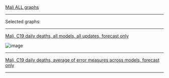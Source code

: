 [Mali ALL graphs](https://github.com/pourmalek/CovidLongitudinalResults/blob/main/results/countries/Mali/graph%2000%20Mali%20ALL%20graphs.pdf)

***

Selected graphs:

***

[Mali, C19 daily deaths, all models, all updates, forecast only](https://github.com/pourmalek/CovidLongitudinalResults/blob/main/results/countries/Mali/graph%2002%20Mali%20ALL%20MODELS%20C19%20daily%20deaths%20all%20updates.pdf)

![image](https://github.com/pourmalek/CovidLongitudinalResults/assets/30849720/18ff5fe4-af3f-4f03-a4dd-91d36aee524e)

***

[Mali, C19 daily deaths, average of error measures across models, forecast only]()


***
